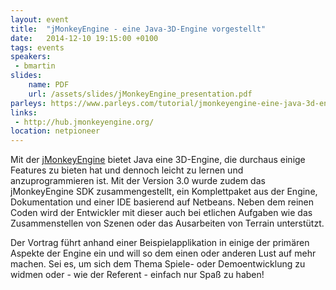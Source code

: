 ```yaml
---
layout: event
title:  "jMonkeyEngine - eine Java-3D-Engine vorgestellt"
date:   2014-12-10 19:15:00 +0100
tags: events
speakers:
 - bmartin
slides:
    name: PDF
    url: /assets/slides/jMonkeyEngine_presentation.pdf
parleys: https://www.parleys.com/tutorial/jmonkeyengine-eine-java-3d-engine-vorgestellt
links:
 - http://hub.jmonkeyengine.org/
location: netpioneer
---
```


Mit der [jMonkeyEngine](http://hub.jmonkeyengine.org/) bietet Java eine 3D-Engine, die durchaus einige Features zu bieten hat und dennoch leicht zu lernen und anzuprogrammieren ist. Mit der Version 3.0 wurde zudem das jMonkeyEngine SDK zusammengestellt, ein Komplettpaket aus der Engine, Dokumentation und einer IDE basierend auf Netbeans. Neben dem reinen Coden wird der Entwickler mit dieser auch bei etlichen Aufgaben wie das Zusammenstellen von Szenen oder das Ausarbeiten von Terrain unterstützt.

Der Vortrag führt anhand einer Beispielapplikation in einige der primären Aspekte der Engine ein und will so dem einen oder anderen Lust auf mehr machen. Sei es, um sich dem Thema Spiele- oder Demoentwicklung zu widmen oder - wie der Referent - einfach nur Spaß zu haben!

